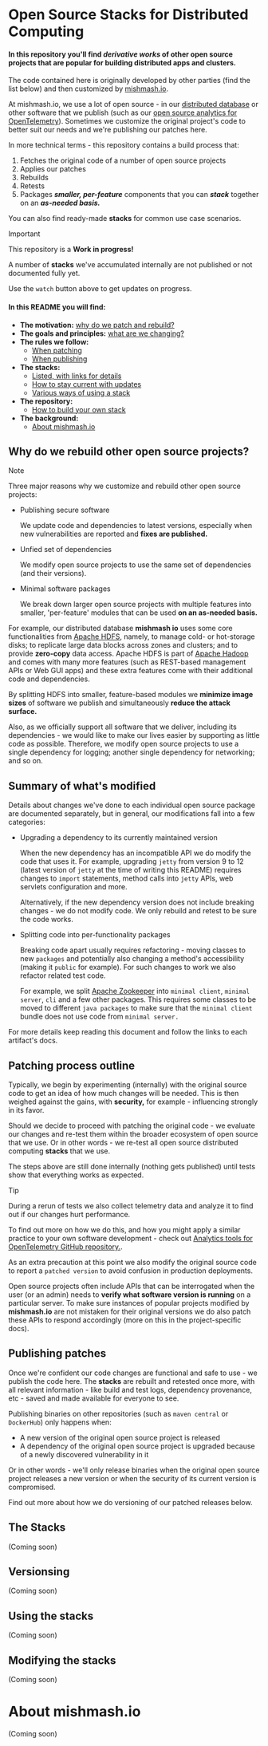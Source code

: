 # Open Source Stacks for Distributed Computing

#### In this repository you'll find ***derivative works*** of other open source projects that are popular for building distributed apps and clusters.

The code contained here is originally developed by other parties (find the list below) and then customized by [mishmash.io](https://mishmash.io).

At mishmash.io, we use a lot of open source - in our [distributed database](https://mishmash.io/docs/database) or other software that we publish (such as our [open source analytics for OpenTelemetry](https://github.com/mishmash-io/opentelemetry-server-embedded)). Sometimes we customize the original project's code to better suit our needs and we're publishing our patches here.

In more technical terms - this repository contains a build process that:
1. Fetches the original code of a number of open source projects
2. Applies our patches
3. Rebuilds
4. Retests
5. Packages ***smaller, per-feature*** components that you can ***stack*** together on an ***as-needed basis.***

You can also find ready-made **stacks** for common use case scenarios.

> [!IMPORTANT]
> This repository is a **Work in progress!**
>
> A number of **stacks** we've accumulated internally are not published or not documented fully yet.
>
> Use the `watch` button above to get updates on progress.

#### In this README you will find:
- **The motivation:** [why do we patch and rebuild?](#why-do-we-rebuild-other-open-source-projects)
- **The goals and principles:** [what are we changing?](#summary-of-whats-modified)
- **The rules we follow:**
  - [When patching](#patching-process-outline)
  - [When publishing](#publishing-patches)
- **The stacks:**
  - [Listed, with links for details](#the-stacks)
  - [How to stay current with updates](#versionsing)
  - [Various ways of using a stack](#using-the-stacks)
- **The repository:**
  - [How to build your own stack](#modifying-the-stacks)
- **The background:**
  - [About mishmash.io](#about-mishmashio)

## Why do we rebuild other open source projects?

> [!NOTE]
> Three major reasons why we customize and rebuild other open source projects:
> - Publishing secure software
>   
>   We update code and dependencies to latest versions, especially when new
>   vulnerabilities are reported and **fixes are published.**   
> - Unfied set of dependencies
>   
>   We modify open source projects to use the same set of dependencies (and their versions).
> - Minimal software packages
>   
>   We break down larger open source projects with multiple features into
>   smaller, 'per-feature' modules that can be used **on an as-needed basis.**

For example, our distributed database **mishmash io** uses some core functionalities from [Apache HDFS](https://hadoop.apache.org/docs/stable/hadoop-project-dist/hadoop-hdfs/HdfsDesign.html), namely, to manage cold- or hot-storage disks; to replicate large data blocks across zones and clusters; and to provide **zero-copy** data access. Apache HDFS is part of [Apache Hadoop](https://hadoop.apache.org/) and comes with many more features (such as REST-based management APIs or Web GUI apps) and these extra features come with their additional code and dependencies.

By splitting HDFS into smaller, feature-based modules we **minimize image sizes** 
of software we publish and simultaneously **reduce the attack surface.**

Also, as we officially support all software that we deliver, including its dependencies - we would like to make our lives easier by supporting as little code
as possible. Therefore, we modify open source projects to use a single dependency for logging; another single dependency for networking; and so on.

## Summary of what's modified

Details about changes we've done to each individual open source package are documented separately, but in general, our modifications fall into a few categories:

- Upgrading a dependency to its currently maintained version

  When the new dependency has an incompatible API we do modify the code that
  uses it. For example, upgrading `jetty` from version 9 to 12 (latest version of `jetty` at the time of writing this README) requires changes to `import` statements, method calls into `jetty` APIs, web servlets configuration and more.

  Alternatively, if the new dependency version does not include breaking changes - we do not modify code. We only rebuild and retest to be sure the code works.

- Splitting code into per-functionality packages

  Breaking code apart usually requires refactoring - moving classes to new
  `packages` and potentially also changing a method's accessibility (making it
  `public` for example). For such changes to work we also refactor related test code.

  For example, we split [Apache Zookeeper](https://zookeeper.apache.org/) into 
  `minimal client`, `minimal server`, `cli` and a few other packages. This requires some classes to be moved to different `java packages` to make sure that the `minimal client` bundle does not use code from `minimal server.`

For more details keep reading this document and follow the links to each artifact's docs.

## Patching process outline

Typically, we begin by experimenting (internally) with the original source code to get an idea of how much changes will be needed. This is then weighed against the gains, with **security,** for example - influencing strongly in its favor.

Should we decide to proceed with patching the original code - we evaluate our changes and re-test them within the broader ecosystem of open source that we use. Or in other words - we re-test all open source distributed computing **stacks** that we use.

The steps above are still done internally (nothing gets published) until tests show that everything works as expected.

> [!TIP]
> During a rerun of tests we also collect telemetry data and analyze it to find
> out if our changes hurt performance.
>
> To find out more on how we do this, and how you might apply a similar practice
> to your own software development - check out [Analytics tools for OpenTelemetry GitHub repository.](https://github.com/mishmash-io/opentelemetry-server-embedded).

As an extra precaution at this point we also modify the original source code to report a `patched version` to avoid confusion in production deployments.

Open source projects often include APIs that can be interrogated when the user (or an admin) needs to **verify what software version is running** on a particular server. To make sure instances of popular projects modified by **mishmash.io** are not mistaken for their original versions we do also patch these APIs to respond accordingly (more on this in the project-specific docs).

## Publishing patches

Once we're confident our code changes are functional and safe to use - we publish the code here. The **stacks** are rebuilt and retested once more, with all relevant information - like build and test logs, dependency provenance, etc - saved and made available for everyone to see.

Publishing binaries on other repositories (such as `maven central` or `DockerHub`) only happens when:

- A new version of the original open source project is released
- A dependency of the original open source project is upgraded because of a newly discovered vulnerability in it

Or in other words - we'll only release binaries when the original open source project releases a new version or when the security of its current version is compromised.

Find out more about how we do versioning of our patched releases below.

## The Stacks

(Coming soon)

## Versionsing

(Coming soon)

## Using the stacks

(Coming soon)

## Modifying the stacks

(Coming soon)

# About mishmash.io

(Coming soon)
